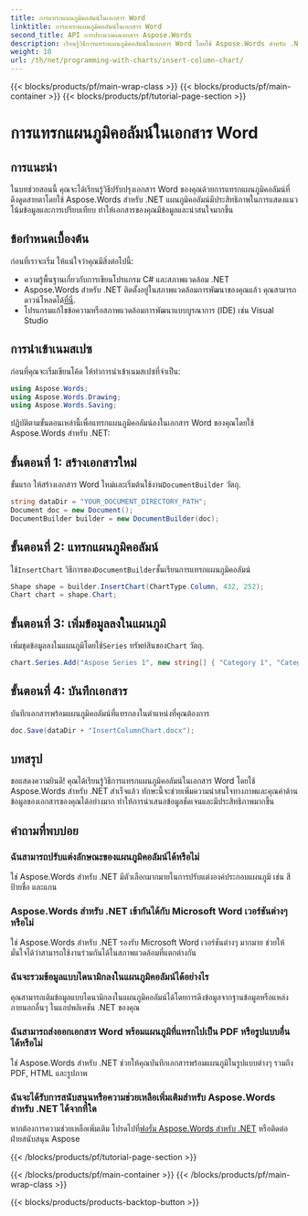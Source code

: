 ```yaml
---
title: การแทรกแผนภูมิคอลัมน์ในเอกสาร Word
linktitle: การแทรกแผนภูมิคอลัมน์ในเอกสาร Word
second_title: API การประมวลผลเอกสาร Aspose.Words
description: เรียนรู้วิธีการแทรกแผนภูมิคอลัมน์ในเอกสาร Word โดยใช้ Aspose.Words สำหรับ .NET ปรับปรุงการแสดงภาพข้อมูลในรายงานและการนำเสนอของคุณ
weight: 10
url: /th/net/programming-with-charts/insert-column-chart/
---
```


{{< blocks/products/pf/main-wrap-class >}}
{{< blocks/products/pf/main-container >}}
{{< blocks/products/pf/tutorial-page-section >}}

# การแทรกแผนภูมิคอลัมน์ในเอกสาร Word

## การแนะนำ

ในบทช่วยสอนนี้ คุณจะได้เรียนรู้วิธีปรับปรุงเอกสาร Word ของคุณด้วยการแทรกแผนภูมิคอลัมน์ที่ดึงดูดสายตาโดยใช้ Aspose.Words สำหรับ .NET แผนภูมิคอลัมน์มีประสิทธิภาพในการแสดงแนวโน้มข้อมูลและการเปรียบเทียบ ทำให้เอกสารของคุณมีข้อมูลและน่าสนใจมากขึ้น

## ข้อกำหนดเบื้องต้น

ก่อนที่เราจะเริ่ม ให้แน่ใจว่าคุณมีสิ่งต่อไปนี้:

- ความรู้พื้นฐานเกี่ยวกับการเขียนโปรแกรม C# และสภาพแวดล้อม .NET
-  Aspose.Words สำหรับ .NET ติดตั้งอยู่ในสภาพแวดล้อมการพัฒนาของคุณแล้ว คุณสามารถดาวน์โหลดได้[ที่นี่](https://releases.aspose.com/words/net/).
- โปรแกรมแก้ไขข้อความหรือสภาพแวดล้อมการพัฒนาแบบบูรณาการ (IDE) เช่น Visual Studio

## การนำเข้าเนมสเปซ

ก่อนที่คุณจะเริ่มเขียนโค้ด ให้ทำการนำเข้าเนมสเปซที่จำเป็น:

```csharp
using Aspose.Words;
using Aspose.Words.Drawing;
using Aspose.Words.Saving;
```

ปฏิบัติตามขั้นตอนเหล่านี้เพื่อแทรกแผนภูมิคอลัมน์ลงในเอกสาร Word ของคุณโดยใช้ Aspose.Words สำหรับ .NET:

## ขั้นตอนที่ 1: สร้างเอกสารใหม่

 ขั้นแรก ให้สร้างเอกสาร Word ใหม่และเริ่มต้นใช้งาน`DocumentBuilder` วัตถุ.

```csharp
string dataDir = "YOUR_DOCUMENT_DIRECTORY_PATH";
Document doc = new Document();
DocumentBuilder builder = new DocumentBuilder(doc);
```

## ขั้นตอนที่ 2: แทรกแผนภูมิคอลัมน์

 ใช้`InsertChart` วิธีการของ`DocumentBuilder`ชั้นเรียนการแทรกแผนภูมิคอลัมน์

```csharp
Shape shape = builder.InsertChart(ChartType.Column, 432, 252);
Chart chart = shape.Chart;
```

## ขั้นตอนที่ 3: เพิ่มข้อมูลลงในแผนภูมิ

 เพิ่มชุดข้อมูลลงในแผนภูมิโดยใช้`Series` ทรัพย์สินของ`Chart` วัตถุ.

```csharp
chart.Series.Add("Aspose Series 1", new string[] { "Category 1", "Category 2" }, new double[] { 1, 2 });
```

## ขั้นตอนที่ 4: บันทึกเอกสาร

บันทึกเอกสารพร้อมแผนภูมิคอลัมน์ที่แทรกลงในตำแหน่งที่คุณต้องการ

```csharp
doc.Save(dataDir + "InsertColumnChart.docx");
```

## บทสรุป

ขอแสดงความยินดี! คุณได้เรียนรู้วิธีการแทรกแผนภูมิคอลัมน์ในเอกสาร Word โดยใช้ Aspose.Words สำหรับ .NET สำเร็จแล้ว ทักษะนี้จะช่วยเพิ่มความน่าสนใจทางภาพและคุณค่าด้านข้อมูลของเอกสารของคุณได้อย่างมาก ทำให้การนำเสนอข้อมูลชัดเจนและมีประสิทธิภาพมากขึ้น

## คำถามที่พบบ่อย

### ฉันสามารถปรับแต่งลักษณะของแผนภูมิคอลัมน์ได้หรือไม่
ใช่ Aspose.Words สำหรับ .NET มีตัวเลือกมากมายในการปรับแต่งองค์ประกอบแผนภูมิ เช่น สี ป้ายชื่อ และแกน

### Aspose.Words สำหรับ .NET เข้ากันได้กับ Microsoft Word เวอร์ชันต่างๆ หรือไม่
ใช่ Aspose.Words สำหรับ .NET รองรับ Microsoft Word เวอร์ชันต่างๆ มากมาย ช่วยให้มั่นใจได้ว่าสามารถใช้งานร่วมกันได้ในสภาพแวดล้อมที่แตกต่างกัน

### ฉันจะรวมข้อมูลแบบไดนามิกลงในแผนภูมิคอลัมน์ได้อย่างไร
คุณสามารถเติมข้อมูลแบบไดนามิกลงในแผนภูมิคอลัมน์ได้โดยการดึงข้อมูลจากฐานข้อมูลหรือแหล่งภายนอกอื่นๆ ในแอปพลิเคชัน .NET ของคุณ

### ฉันสามารถส่งออกเอกสาร Word พร้อมแผนภูมิที่แทรกไปเป็น PDF หรือรูปแบบอื่นได้หรือไม่
ใช่ Aspose.Words สำหรับ .NET ช่วยให้คุณบันทึกเอกสารพร้อมแผนภูมิในรูปแบบต่างๆ รวมถึง PDF, HTML และรูปภาพ

### ฉันจะได้รับการสนับสนุนหรือความช่วยเหลือเพิ่มเติมสำหรับ Aspose.Words สำหรับ .NET ได้จากที่ใด
 หากต้องการความช่วยเหลือเพิ่มเติม โปรดไปที่[ฟอรั่ม Aspose.Words สำหรับ .NET](https://forum.aspose.com/c/words/8) หรือติดต่อฝ่ายสนับสนุน Aspose


{{< /blocks/products/pf/tutorial-page-section >}}

{{< /blocks/products/pf/main-container >}}
{{< /blocks/products/pf/main-wrap-class >}}

{{< blocks/products/products-backtop-button >}}
